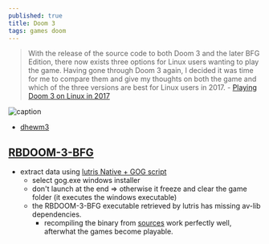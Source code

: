 ```yaml
---
published: true
title: Doom 3
tags: games doom
---
```

> With the release of the source code to both Doom 3 and the later BFG Edition, there now exists three options for Linux users wanting to play the game. Having gone through Doom 3 again, I decided it was time for me to compare them and give my thoughts on both the game and which of the three versions are best for Linux users in 2017. - [Playing Doom 3 on Linux in 2017](https://www.gamingonlinux.com/articles/playing-doom-3-on-linux-in-2017.10561)

![caption](https://external-content.duckduckgo.com/iu/?u=http%3A%2F%2Fwww.hd-tecnologia.com%2Fimagenes%2Farticulos%2F2011%2F11%2Fdoom3.jpg&f=1&nofb=1) <!-- .element height="50%" width="50% ustify-content="left" -->

- [dhewm3](https://dhewm3.org/)

## [RBDOOM-3-BFG](https://github.com/RobertBeckebans/RBDOOM-3-BFG/)
 - extract data using [lutris Native + GOG script](https://lutris.net/games/doom-3-bfg-edition/) 
	- select gog.exe windows installer
    - don't launch at the end => otherwise it freeze and clear the game folder (it executes the windows executable)
    - the RBDOOM-3-BFG executable retrieved by lutris has missing av-lib dependencies.
    	- recompiling the binary from [sources](https://github.com/RobertBeckebans/RBDOOM-3-BFG/) work perfectly well, afterwhat the games become playable.
